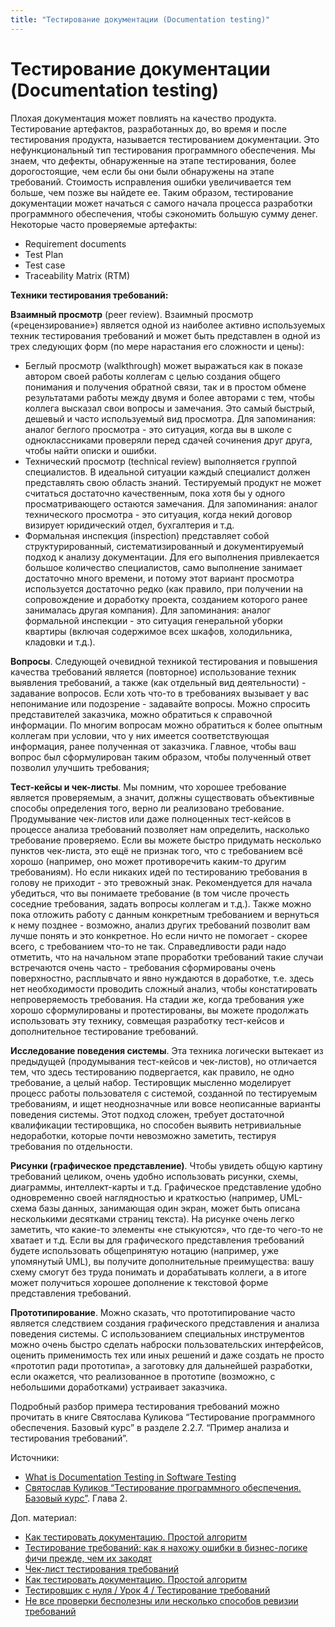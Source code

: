 ```yaml
---
title: "Тестирование документации (Documentation testing)"
---
```


# Тестирование документации (Documentation testing)

Плохая документация может повлиять на качество продукта. Тестирование артефактов, разработанных до, во время и после тестирования продукта, называется тестированием документации. Это нефункциональный тип тестирования программного обеспечения. Мы знаем, что дефекты, обнаруженные на этапе тестирования, более дорогостоящие, чем если бы они были обнаружены на этапе требований. Стоимость исправления ошибки увеличивается тем больше, чем позже вы найдете ее. Таким образом, тестирование документации может начаться с самого начала процесса разработки программного обеспечения, чтобы сэкономить большую сумму денег. Некоторые часто проверяемые артефакты:

* Requirement documents
* Test Plan
* Test case
* Traceability Matrix (RTM)

**Техники тестирования требований:**

**Взаимный просмотр** (peer review). Взаимный просмотр («рецензирование») является одной из наиболее активно используемых техник тестирования требований и может быть представлен в одной из трех следующих форм (по мере нарастания его сложности и цены):

* Беглый просмотр (walkthrough) может выражаться как в показе автором своей работы коллегам с целью создания общего понимания и получения обратной связи, так и в простом обмене результатами работы между двумя и более авторами с тем, чтобы коллега высказал свои вопросы и замечания. Это самый быстрый, дешевый и часто используемый вид просмотра. Для запоминания: аналог беглого просмотра - это ситуация, когда вы в школе с одноклассниками проверяли перед сдачей сочинения друг друга, чтобы найти описки и ошибки.
* Технический просмотр (technical review) выполняется группой специалистов. В идеальной ситуации каждый специалист должен представлять свою область знаний. Тестируемый продукт не может считаться достаточно качественным, пока хотя бы у одного просматривающего остаются замечания. Для запоминания: аналог технического просмотра - это ситуация, когда некий договор визирует юридический отдел, бухгалтерия и т.д.
* Формальная инспекция (inspection) представляет собой структурированный, систематизированный и документируемый подход к анализу документации. Для его выполнения привлекается большое количество специалистов, само выполнение занимает достаточно много времени, и потому этот вариант просмотра используется достаточно редко (как правило, при получении на сопровождение и доработку проекта, созданием которого ранее занималась другая компания). Для запоминания: аналог формальной инспекции - это ситуация генеральной уборки квартиры (включая содержимое всех шкафов, холодильника, кладовки и т.д.).

**Вопросы**. Следующей очевидной техникой тестирования и повышения качества требований является (повторное) использование техник выявления требований, а также (как отдельный вид деятельности) - задавание вопросов. Если хоть что-то в требованиях вызывает у вас непонимание или подозрение - задавайте вопросы. Можно спросить представителей заказчика, можно обратиться к справочной информации. По многим вопросам можно обратиться к более опытным коллегам при условии, что у них имеется соответствующая информация, ранее полученная от заказчика. Главное, чтобы ваш вопрос был сформулирован таким образом, чтобы полученный ответ позволил улучшить требования;

**Тест-кейсы и чек-листы**. Мы помним, что хорошее требование является проверяемым, а значит, должны существовать объективные способы определения того, верно ли реализовано требование. Продумывание чек-листов или даже полноценных тест-кейсов в процессе анализа требований позволяет нам определить, насколько требование проверяемо. Если вы можете быстро придумать несколько пунктов чек-листа, это ещё не признак того, что с требованием всё хорошо (например, оно может противоречить каким-то другим требованиям). Но если никаких идей по тестированию требования в голову не приходит - это тревожный знак. Рекомендуется для начала убедиться, что вы понимаете требование (в том числе прочесть соседние требования, задать вопросы коллегам и т.д.). Также можно пока отложить работу с данным конкретным требованием и вернуться к нему позднее - возможно, анализ других требований позволит вам лучше понять и это конкретное. Но если ничто не помогает - скорее всего, с требованием что-то не так. Справедливости ради надо отметить, что на начальном этапе проработки требований такие случаи встречаются очень часто - требования сформированы очень поверхностно, расплывчато и явно нуждаются в доработке, т.е. здесь нет необходимости проводить сложный анализ, чтобы констатировать непроверяемость требования. На стадии же, когда требования уже хорошо сформулированы и протестированы, вы можете продолжать использовать эту технику, совмещая разработку тест-кейсов и дополнительное тестирование требований.

**Исследование поведения системы**. Эта техника логически вытекает из предыдущей (продумывания тест-кейсов и чек-листов), но отличается тем, что здесь тестированию подвергается, как правило, не одно требование, а целый набор. Тестировщик мысленно моделирует процесс работы пользователя с системой, созданной по тестируемым требованиям, и ищет неоднозначные или вовсе неописанные варианты поведения системы. Этот подход сложен, требует достаточной квалификации тестировщика, но способен выявить нетривиальные недоработки, которые почти невозможно заметить, тестируя требования по отдельности.

**Рисунки (графическое представление)**. Чтобы увидеть общую картину требований целиком, очень удобно использовать рисунки, схемы, диаграммы, интеллект-карты и т.д. Графическое представление удобно одновременно своей наглядностью и краткостью (например, UML-схема базы данных, занимающая один экран, может быть описана несколькими десятками страниц текста). На рисунке очень легко заметить, что какие-то элементы «не стыкуются», что где-то чего-то не хватает и т.д. Если вы для графического представления требований будете использовать общепринятую нотацию (например, уже упомянутый UML), вы получите дополнительные преимущества: вашу схему смогут без труда понимать и дорабатывать коллеги, а в итоге может получиться хорошее дополнение к текстовой форме представления требований.

**Прототипирование**. Можно сказать, что прототипирование часто является следствием создания графического представления и анализа поведения системы. С использованием специальных инструментов можно очень быстро сделать наброски пользовательских интерфейсов, оценить применимость тех или иных решений и даже создать не просто «прототип ради прототипа», а заготовку для дальнейшей разработки, если окажется, что реализованное в прототипе (возможно, с небольшими доработками) устраивает заказчика.

Подробный разбор примера тестирования требований можно прочитать в книге Святослава Куликова “Тестирование программного обеспечения. Базовый курс” в разделе 2.2.7. “Пример анализа и тестирования требований”.

Источники:

* [What is Documentation Testing in Software Testing](https://www.softwaretestingmaterial.com/documentation-testing-in-software-testing/)
* [Святослав Куликов “Тестирование программного обеспечения. Базовый курс”](https://svyatoslav.biz/software\_testing\_book/). Глава 2.

Доп. материал:

* [Как тестировать документацию. Простой алгоритм](https://habr.com/ru/post/595773/)
* [Тестирование требований: как я нахожу ошибки в бизнес-логике фичи прежде, чем их закодят](https://habr.com/ru/company/plesk/blog/550550/)
* [Чек-лист тестирования требований](https://habr.com/ru/post/543340/)
* [Как тестировать документацию. Простой алгоритм](https://habr.com/ru/post/595773/)
* [Тестировщик с нуля / Урок 4 / Тестирование требований](https://www.youtube.com/watch?v=JY55bMex9Hw)
* [Не все проверки бесполезны или несколько способов ревизии требований](https://www.youtube.com/watch?v=hfYlf2XGoIw)
